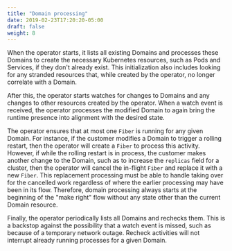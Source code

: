 ```yaml
---
title: "Domain processing"
date: 2019-02-23T17:20:20-05:00
draft: false
weight: 8
---
```



When the operator starts, it lists all existing Domains and processes these Domains to create the necessary Kubernetes resources, such as Pods and Services, if they don't already exist.  This initialization also includes looking for any stranded resources that, while created by the operator, no longer correlate with a Domain.

After this, the operator starts watches for changes to Domains and any changes to other resources created by the operator.  When a watch event is received, the operator processes the modified Domain to again bring the runtime presence into alignment with the desired state.

The operator ensures that at most one `Fiber` is running for any given Domain.  For instance, if the customer modifies a Domain to trigger a rolling restart, then the operator will create a `Fiber` to process this activity.  However, if while the rolling restart is in process, the customer makes another change to the Domain, such as to increase the `replicas` field for a cluster, then the operator will cancel the in-flight `Fiber` and replace it with a new `Fiber`.  This replacement processing must be able to handle taking over for the cancelled work regardless of where the earlier processing may have been in its flow.  Therefore, domain processing always starts at the beginning of the "make right" flow without any state other than the current Domain resource.

Finally, the operator periodically lists all Domains and rechecks them.  This is a backstop against the possibility that a watch event is missed, such as because of a temporary network outage.  Recheck activities will not interrupt already running processes for a given Domain.
